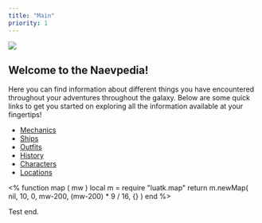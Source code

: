 ```yaml
---
title: "Main"
priority: 1
---
```

![](gfx/Naev.webp)

## Welcome to the Naevpedia!

Here you can find information about different things you have encountered throughout your adventures throughout the galaxy. Below are some quick links to get you started on exploring all the information available at your fingertips!

* [Mechanics](mechanics)
* [Ships](ships)
* [Outfits](outfits)
* [History](history)
* [Characters](characters)
* [Locations](locations)

<% function map ( mw )
    local m = require "luatk.map"
    return m.newMap( nil, 10, 0, mw-200, (mw-200) * 9 / 16, {} )
end %>
<widget map/>

Test end.
